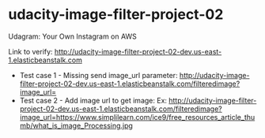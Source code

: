 # udacity-image-filter-project-02
Udagram: Your Own Instagram on AWS

Link to verify: http://udacity-image-filter-project-02-dev.us-east-1.elasticbeanstalk.com

+ Test case 1 - Missing send image_url parameter: http://udacity-image-filter-project-02-dev.us-east-1.elasticbeanstalk.com/filteredimage?image_url=
+ Test case 2 - Add image url to get image:
Ex: http://udacity-image-filter-project-02-dev.us-east-1.elasticbeanstalk.com/filteredimage?image_url=https://www.simplilearn.com/ice9/free_resources_article_thumb/what_is_image_Processing.jpg
